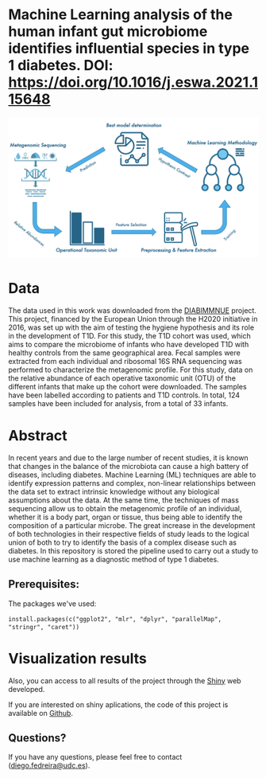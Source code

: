 # Machine Learning analysis of the human infant gut microbiome identifies influential species in type 1 diabetes. DOI: https://doi.org/10.1016/j.eswa.2021.115648

![alt text](https://github.com/DiegoFE94/MLMetaGenomics/blob/master/GraphicalAbstract.png)


# Data
The data used in this work was downloaded from the [DIABIMMNUE](https://diabimmune.broadinstitute.org/diabimmune) project. This project, financed by the European Union through the H2020 initiative in 2016, was set up with the aim of testing the hygiene hypothesis and its role in the development of T1D. For this study, the T1D cohort was used, which aims to compare the microbiome of infants who have developed T1D with healthy controls from the same geographical area. Fecal samples were extracted from each individual and ribosomal 16S RNA sequencing was performed to characterize the metagenomic profile. For this study, data on the relative abundance of each operative taxonomic unit (OTU) of the different infants that make up the cohort were downloaded. The samples have been labelled according to patients and T1D controls. In total, 124 samples have been included for analysis, from a total of 33 infants.

# Abstract
In recent years and due to the large number of recent studies, it is known that changes in the balance of the microbiota can cause a high battery of diseases, including diabetes. Machine Learning (ML) techniques are able to identify expression patterns and complex, non-linear relationships between the data set to extract intrinsic knowledge without any biological assumptions about the data. At the same time, the techniques of mass sequencing allow us to obtain the metagenomic profile of an individual, whether it is a body part, organ or tissue, thus being able to identify the composition of a particular microbe. The great increase in the development of both technologies in their respective fields of study leads to the logical union of both to try to identify the basis of a complex disease such as diabetes. In this repository is stored the pipeline used to carry out a study to use machine learning as a diagnostic method of type 1 diabetes.


## Prerequisites:

The packages we've used:

```{r}
install.packages(c("ggplot2", "mlr", "dplyr", "parallelMap", "stringr", "caret"))
```


# Visualization results
Also, you can access to all results of the project through the [Shiny](https://diegofedreira.shinyapps.io/shinyapp/) web developed.

If you are interested on shiny aplications, the code of this project is available on [Github](https://github.com/DiegoFE94/ShinyMLMetagenomics).

## Questions?
If you have any questions, please feel free to contact (diego.fedreira@udc.es).
